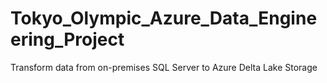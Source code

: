 # Tokyo_Olympic_Azure_Data_Engineering_Project
 Transform data from on-premises SQL Server to Azure Delta Lake Storage
